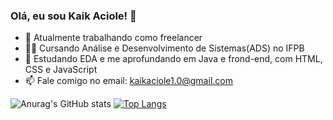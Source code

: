 ### Olá, eu sou Kaik Aciole! 👋


- 🔭 Atualmente trabalhando como freelancer
- 👨‍💻 Cursando Análise e Desenvolvimento de Sistemas(ADS) no IFPB
- 🌱 Estudando EDA e me aprofundando em Java e frond-end, com HTML, CSS e JavaScript
- 📫 Fale comigo no email: kaikaciole1.0@gmail.com

<p></p>

![Anurag's GitHub stats](https://github-readme-stats.vercel.app/api?username=KaikAciole&show_icons=true&theme=transparent&locale=pt-br) [![Top Langs](https://github-readme-stats.vercel.app/api/top-langs/?username=KaikAciole&layout=donut&theme=transparent&locale=pt-br)](https://github.com/anuraghazra/github-readme-stats) 
